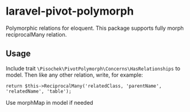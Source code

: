 # laravel-pivot-polymorph
Polymorphic relations for eloquent.
This package supports fully morph reciprocalMany relation.

## Usage
Include trait `\Pisochek\PivotPolymorph\Concerns\HasRelationships` to model.
Then like any other relation, write, for example:

`return $this->ReciprocalMany('relatedClass, 'parentName', 'relatedName', 'table');`

Use morphMap in model if needed